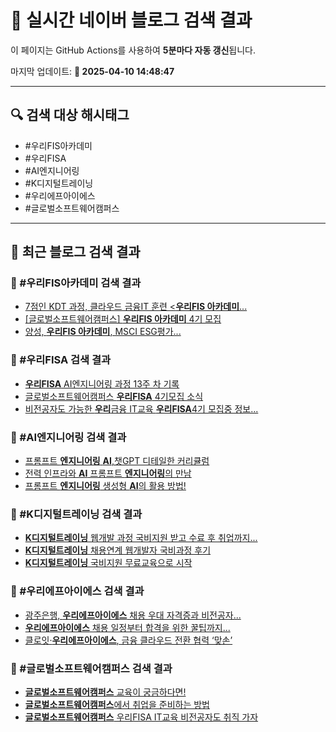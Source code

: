 # 🚀 실시간 네이버 블로그 검색 결과

이 페이지는 GitHub Actions를 사용하여 **5분마다 자동 갱신**됩니다.

마지막 업데이트: **📅 2025-04-10 14:48:47**

---

## 🔍 검색 대상 해시태그
- #우리FIS아카데미
- #우리FISA
- #AI엔지니어링
- #K디지털트레이닝
- #우리에프아이에스
- #글로벌소프트웨어캠퍼스

---

## 📝 최근 블로그 검색 결과

### 🔹 #우리FIS아카데미 검색 결과
- [7점인 KDT 과정, 클라우드 금융IT 훈련 &lt;<b>우리FIS 아카데미</b>... ](https://blog.naver.com/kcci_teammate/223820913278)
- [[글로벌소프트웨어캠퍼스] <b>우리FIS 아카데미</b> 4기 모집](https://blog.naver.com/mijeong_park/223635020250)
- [양성, <b>우리FIS 아카데미</b>, MSCI ESG평가... ](https://blog.naver.com/angeldia/223506581360)

### 🔹 #우리FISA 검색 결과
- [<b>우리FISA</b> AI엔지니어링 과정 13주 차 기록](https://blog.naver.com/erika0809/223824254193)
- [글로벌소프트웨어캠퍼스 <b>우리FISA</b> 4기모집 소식](https://blog.naver.com/moa-c/223652163662)
- [비전공자도 가능한 <b>우리</b>금융 IT교육 <b>우리FISA</b>4기 모집중 정보... ](https://blog.naver.com/ndu2002/223658094168)

### 🔹 #AI엔지니어링 검색 결과
- [프롬프트 <b>엔지니어링</b> <b>AI</b>,챗GPT 디테일한 커리큘럼](https://blog.naver.com/apple516/223786155486)
- [전력 인프라와 <b>AI</b> 프롬프트 <b>엔지니어링</b>의 만남](https://blog.naver.com/yelms/223827248020)
- [프롬프트 <b>엔지니어링</b> 생성형 <b>AI</b>의 활용 방법!](https://blog.naver.com/kyosil/223767449478)

### 🔹 #K디지털트레이닝 검색 결과
- [<b>K디지털트레이닝</b> 웹개발 과정 국비지원 받고 수료 후 취업까지... ](https://blog.naver.com/lordpark02/223826770151)
- [<b>K디지털트레이닝</b> 채용연계 웹개발자 국비과정 후기](https://blog.naver.com/itbank21c/223827229347)
- [<b>K디지털트레이닝</b> 국비지원 무료교육으로 시작](https://blog.naver.com/money_know/223391878593)

### 🔹 #우리에프아이에스 검색 결과
- [광주은행, <b>우리에프아이에스</b> 채용 우대 자격증과 비전공자... ](https://blog.naver.com/giveapeck/223621025743)
- [<b>우리에프아이에스</b> 채용 일정부터 합격을 위한 꿀팁까지... ](https://blog.naver.com/chirinos8/223820826317)
- [클로잇·<b>우리에프아이에스</b>, 금융 클라우드 전환 협력 ‘맞손’](https://blog.naver.com/bon-media/223651852223)

### 🔹 #글로벌소프트웨어캠퍼스 검색 결과
- [<b>글로벌소프트웨어캠퍼스</b> 교육이 궁금하다면!](https://blog.naver.com/kkky1015/223168661875)
- [<b>글로벌소프트웨어캠퍼스</b>에서 취업을 준비하는 방법](https://blog.naver.com/mtpolice/223167777639)
- [<b>글로벌소프트웨어캠퍼스</b> 우리FISA IT교육 비전공자도 취직 가자](https://blog.naver.com/1004jungbin/223650351206)
